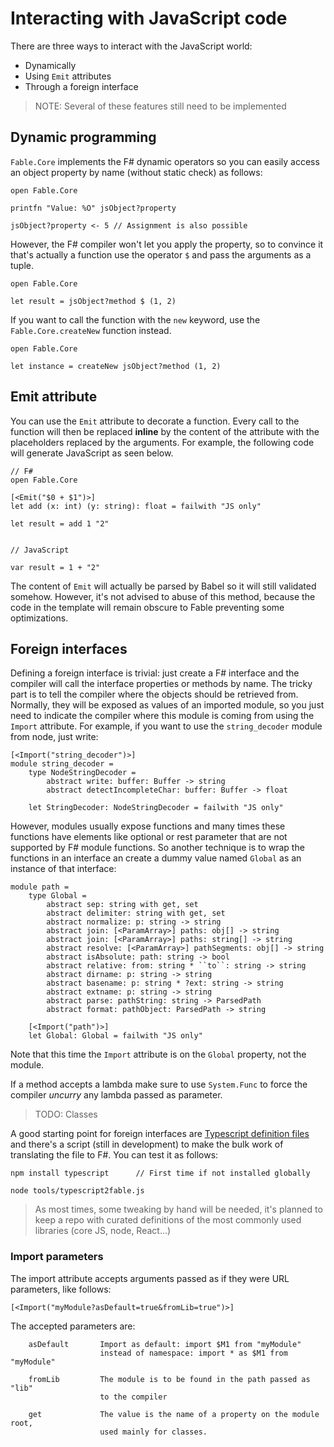 # Interacting with JavaScript code

There are three ways to interact with the JavaScript world:

- Dynamically
- Using `Emit` attributes
- Through a foreign interface

> NOTE: Several of these features still need to be implemented


## Dynamic programming

`Fable.Core` implements the F# dynamic operators so you can easily access an object property by name (without static check) as follows:

```
open Fable.Core

printfn "Value: %O" jsObject?property

jsObject?property <- 5 // Assignment is also possible
```

However, the F# compiler won't let you apply the property, so to convince it that's actually a function use the operator `$` and pass the arguments as a tuple.

```
open Fable.Core

let result = jsObject?method $ (1, 2)
```

If you want to call the function with the `new` keyword, use the `Fable.Core.createNew` function instead.

```
open Fable.Core

let instance = createNew jsObject?method (1, 2)
```


## Emit attribute

You can use the `Emit` attribute to decorate a function. Every call to the function will then be replaced **inline** by the content of the attribute with the placeholders replaced by the arguments. For example, the following code will generate JavaScript as seen below.

```
// F#
open Fable.Core

[<Emit("$0 + $1")>]
let add (x: int) (y: string): float = failwith "JS only"

let result = add 1 "2"


// JavaScript

var result = 1 + "2"
```

The content of `Emit` will actually be parsed by Babel so it will still validated somehow. However, it's not advised to abuse of this method, because the code in the template will remain obscure to Fable preventing some optimizations.


## Foreign interfaces

Defining a foreign interface is trivial: just create a F# interface and the compiler will call the interface properties or methods by name. The tricky part is to tell the compiler where the objects should be retrieved from. Normally, they will be exposed as values of an imported module, so you just need to indicate the compiler where this module is coming from using the `Import` attribute. For example, if you want to use the `string_decoder` module from node, just write:

```
[<Import("string_decoder")>]
module string_decoder =
    type NodeStringDecoder =
        abstract write: buffer: Buffer -> string
        abstract detectIncompleteChar: buffer: Buffer -> float

    let StringDecoder: NodeStringDecoder = failwith "JS only"
```

However, modules usually expose functions and many times these functions have elements like optional or rest parameter that are not supported by F# module functions. So another technique is to wrap the functions in an interface an create a dummy value named `Global` as an instance of that interface:

```
module path =
    type Global =
        abstract sep: string with get, set
        abstract delimiter: string with get, set
        abstract normalize: p: string -> string
        abstract join: [<ParamArray>] paths: obj[] -> string
        abstract join: [<ParamArray>] paths: string[] -> string
        abstract resolve: [<ParamArray>] pathSegments: obj[] -> string
        abstract isAbsolute: path: string -> bool
        abstract relative: from: string * ``to``: string -> string
        abstract dirname: p: string -> string
        abstract basename: p: string * ?ext: string -> string
        abstract extname: p: string -> string
        abstract parse: pathString: string -> ParsedPath
        abstract format: pathObject: ParsedPath -> string

    [<Import("path")>]
    let Global: Global = failwith "JS only"
```

Note that this time the `Import` attribute is on the `Global` property, not the module.

If a method accepts a lambda make sure to use `System.Func` to force the compiler _uncurry_ any lambda passed as parameter.

> TODO: Classes

A good starting point for foreign interfaces are [Typescript definition files](http://definitelytyped.org) and there's a script (still in development) to make the bulk work of translating the file to F#. You can test it as follows:

```
npm install typescript      // First time if not installed globally

node tools/typescript2fable.js
```

> As most times, some tweaking by hand will be needed, it's planned to keep a repo with curated definitions of the most commonly used libraries (core JS, node, React...)


### Import parameters

The import attribute accepts arguments passed as if they were URL parameters, like follows:

```
[<Import("myModule?asDefault=true&fromLib=true")>]
```

The accepted parameters are:

```
    asDefault       Import as default: import $M1 from "myModule"
                    instead of namespace: import * as $M1 from "myModule"

    fromLib         The module is to be found in the path passed as "lib"
    	            to the compiler
                    
    get             The value is the name of a property on the module root,
                    used mainly for classes.
```